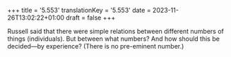 +++
title = '5.553'
translationKey = '5.553'
date = 2023-11-26T13:02:22+01:00
draft = false
+++

Russell said that there were simple relations between different numbers of things (individuals). But between what numbers? And how should this be decided—by experience?
(There is no pre-eminent number.)
